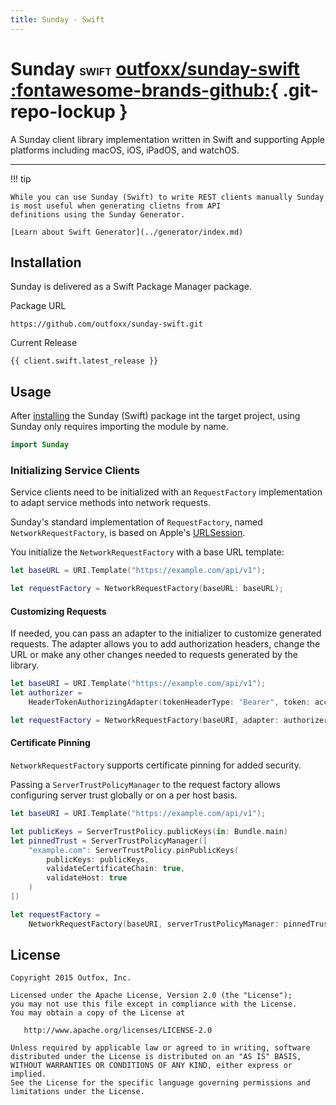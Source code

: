 ```yaml
---
title: Sunday - Swift
---
```


# Sunday <font size="3">__SWIFT__</font> [outfoxx/sunday-swift :fontawesome-brands-github:](https://github.com/outfoxx/sunday-swift){ .git-repo-lockup }

A Sunday client library implementation written in Swift and supporting Apple platforms including macOS, iOS, iPadOS, and watchOS.

---

!!! tip

    While you can use Sunday (Swift) to write REST clients manually Sunday is most useful when generating clietns from API
    definitions using the Sunday Generator.

    [Learn about Swift Generator](../generator/index.md)

## Installation

Sunday is delivered as a Swift Package Manager package.

Package URL

    https://github.com/outfoxx/sunday-swift.git

Current Release

    {{ client.swift.latest_release }}

## Usage

After [installing](#installation) the Sunday (Swift) package int the target project, using Sunday only requires importing the module by name.

```swift
import Sunday
```

### Initializing Service Clients

Service clients need to be initialized with an `RequestFactory` implementation to adapt service methods into network requests.

Sunday's standard implementation of `RequestFactory`, named `NetworkRequestFactory`, is based on Apple's [URLSession](https://developer.apple.com/documentation/foundation/urlsession).

You initialize the `NetworkRequestFactory` with a base URL template:

```swift
let baseURL = URI.Template("https://example.com/api/v1");

let requestFactory = NetworkRequestFactory(baseURL: baseURL);
```

#### Customizing Requests

If needed, you can pass an adapter to the initializer to customize generated requests. The adapter allows you to add authorization headers, change the URL or make
any other changes needed to requests generated by the library.

```swift
let baseURI = URI.Template("https://example.com/api/v1");
let authorizer =
    HeaderTokenAuthorizingAdapter(tokenHeaderType: "Bearer", token: accessToken)

let requestFactory = NetworkRequestFactory(baseURI, adapter: authorizer);
```

#### Certificate Pinning

`NetworkRequestFactory` supports certificate pinning for added security.

Passing a `ServerTrustPolicyManager` to the request factory allows configuring server trust globally or on a per host basis.

```swift
let baseURI = URI.Template("https://example.com/api/v1");

let publicKeys = ServerTrustPolicy.publicKeys(in: Bundle.main)
let pinnedTrust = ServerTrustPolicyManager([
    "example.com": ServerTrustPolicy.pinPublicKeys(
        publicKeys: publicKeys,
        validateCertificateChain: true,
        validateHost: true
    )
])

let requestFactory =
    NetworkRequestFactory(baseURI, serverTrustPolicyManager: pinnedTrust);
```

## License

    Copyright 2015 Outfox, Inc.

    Licensed under the Apache License, Version 2.0 (the "License");
    you may not use this file except in compliance with the License.
    You may obtain a copy of the License at

       http://www.apache.org/licenses/LICENSE-2.0

    Unless required by applicable law or agreed to in writing, software
    distributed under the License is distributed on an "AS IS" BASIS,
    WITHOUT WARRANTIES OR CONDITIONS OF ANY KIND, either express or implied.
    See the License for the specific language governing permissions and
    limitations under the License.
